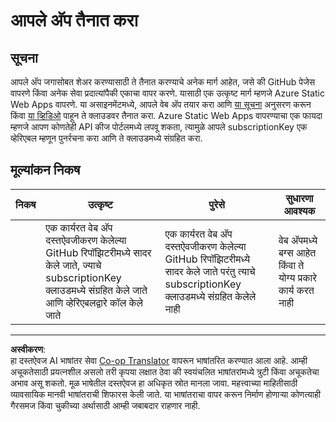 <!--
CO_OP_TRANSLATOR_METADATA:
{
  "original_hash": "0ccdc1faa676a485c4c6ecbddb9f9067",
  "translation_date": "2025-08-27T14:56:38+00:00",
  "source_file": "3-transport/lessons/3-visualize-location-data/assignment.md",
  "language_code": "mr"
}
-->
# आपले अ‍ॅप तैनात करा

## सूचना

आपले अ‍ॅप जगासोबत शेअर करण्यासाठी ते तैनात करण्याचे अनेक मार्ग आहेत, जसे की GitHub पेजेस वापरणे किंवा अनेक सेवा प्रदात्यांपैकी एकाचा वापर करणे. यासाठी एक उत्कृष्ट मार्ग म्हणजे Azure Static Web Apps वापरणे. या असाइनमेंटमध्ये, आपले वेब अ‍ॅप तयार करा आणि [या सूचना](https://github.com/Azure/static-web-apps-cli) अनुसरण करून किंवा [या व्हिडिओ](https://www.youtube.com/watch?v=ADVGIXciYn8&list=PLlrxD0HtieHgMPeBaDQFx9yNuFxx6S1VG&index=3) पाहून ते क्लाउडवर तैनात करा. Azure Static Web Apps वापरण्याचा एक फायदा म्हणजे आपण कोणतेही API कीज पोर्टलमध्ये लपवू शकता, त्यामुळे आपले subscriptionKey एक व्हेरिएबल म्हणून पुनर्रचना करा आणि ते क्लाउडमध्ये संग्रहित करा.

## मूल्यांकन निकष

| निकष      | उत्कृष्ट                                                                                                                               | पुरेसे                                                                                                            | सुधारणा आवश्यक                                   |
| --------- | --------------------------------------------------------------------------------------------------------------------------------------- | ----------------------------------------------------------------------------------------------------------------- | ------------------------------------------------ |
|           | एक कार्यरत वेब अ‍ॅप दस्तऐवजीकरण केलेल्या GitHub रिपॉझिटरीमध्ये सादर केले जाते, ज्याचे subscriptionKey क्लाउडमध्ये संग्रहित केले जाते आणि व्हेरिएबलद्वारे कॉल केले जाते | एक कार्यरत वेब अ‍ॅप दस्तऐवजीकरण केलेल्या GitHub रिपॉझिटरीमध्ये सादर केले जाते परंतु त्याचे subscriptionKey क्लाउडमध्ये संग्रहित केलेले नाही | वेब अ‍ॅपमध्ये बग्स आहेत किंवा ते योग्य प्रकारे कार्य करत नाही |

---

**अस्वीकरण**:  
हा दस्तऐवज AI भाषांतर सेवा [Co-op Translator](https://github.com/Azure/co-op-translator) वापरून भाषांतरित करण्यात आला आहे. आम्ही अचूकतेसाठी प्रयत्नशील असलो तरी कृपया लक्षात ठेवा की स्वयंचलित भाषांतरांमध्ये त्रुटी किंवा अचूकतेचा अभाव असू शकतो. मूळ भाषेतील दस्तऐवज हा अधिकृत स्रोत मानला जावा. महत्त्वाच्या माहितीसाठी व्यावसायिक मानवी भाषांतराची शिफारस केली जाते. या भाषांतराचा वापर करून निर्माण होणाऱ्या कोणत्याही गैरसमज किंवा चुकीच्या अर्थासाठी आम्ही जबाबदार राहणार नाही.